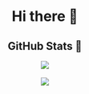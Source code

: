 <h1 align="center">Hi there 👋</h1>

<h2 align="center">GitHub Stats 🚀</h2>

<div align="center">
	<a href="https://github.com/R-Gld?tab=repositories"><img src="https://github-readme-stats.vercel.app/api?username=R-Gld&show_icons=true&theme=tokyonight"></a>
	<br><br>
	<a href="https://github.com/R-Gld?tab=repositories"><img src="https://github-readme-stats.vercel.app/api/top-langs/?username=R-Gld&langs_count=8&theme=tokyonight"></a>
</div>
